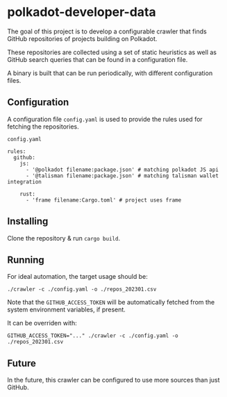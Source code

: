# polkadot-developer-data

The goal of this project is to develop a configurable crawler that finds GitHub repositories of projects building on Polkadot. 

These repositories are collected using a set of static heuristics as well as GitHub search queries that can be found in a configuration file.  

A binary is built that can be run periodically, with different configuration files. 


## Configuration 

A configuration file `config.yaml` is used to provide the rules used for fetching the repositories.

`config.yaml`

```
rules:
  github:
    js:
      - '@polkadot filename:package.json' # matching polkadot JS api
      - '@talisman filename:package.json' # matching talisman wallet integration
    
    rust:
      - 'frame filename:Cargo.toml' # project uses frame
```

## Installing

Clone the repository & run `cargo build`.

## Running

For ideal automation, the target usage should be:

```
./crawler -c ./config.yaml -o ./repos_202301.csv
```

Note that the `GITHUB_ACCESS_TOKEN` will be automatically fetched from the system environment variables, if present. 

It can be overriden with:

```
GITHUB_ACCESS_TOKEN="..." ./crawler -c ./config.yaml -o ./repos_202301.csv
```

## Future

In the future, this crawler can be configured to use more sources than just GitHub. 
